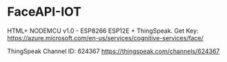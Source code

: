# FaceAPI-IOT
HTML+ NODEMCU v1.0 - ESP8266 ESP12E + ThingSpeak.
Get Key: https://azure.microsoft.com/en-us/services/cognitive-services/face/

ThingSpeak
Channel ID: 624367
https://thingspeak.com/channels/624367
